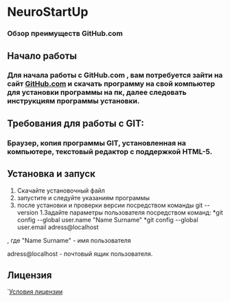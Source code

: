# NeuroStartUp

### Обзор преимуществ GitHub.com 

## Начало работы

### Для начала работы с GitHub.com , вам потребуется зайти на сайт [GitHub.com](https://github.com) и скачать программу на свой компьютер для установки программы на пк, далее следовать инструкциям программы установки.

## Требования для работы с GIT:

### Браузер, копия программы GIT, установленная на компьютере, текстовый редактор с поддержкой HTML-5.

## Установка и запуск

1. Скачайте установочный файл
1. запустите и следуйте указаниям программы
1. после установки и проверки версии посредством команды git --version 
1.Задайте параметры пользователя посредством команд: 
*git config --global user.name "Name Surname"
*git config --global user.email adress@localhost

, где "Name Surname" - имя пользователя

adress@localhost - почтовый ящик пользователя.

## Лицензия 
`[Условия лицензии](https://git-scm.com)

